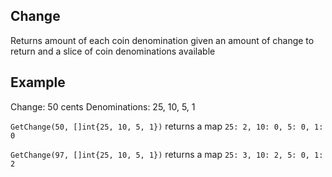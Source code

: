 ## Change

Returns amount of each coin denomination given an amount of change to return and a slice of coin denominations available

## Example

Change: 50 cents
Denominations: 25, 10, 5, 1

`GetChange(50, []int{25, 10, 5, 1})` returns a map `25: 2, 10: 0, 5: 0, 1: 0`

`GetChange(97, []int{25, 10, 5, 1})` returns a map `25: 3, 10: 2, 5: 0, 1: 2`
